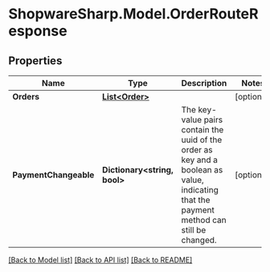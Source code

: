 # ShopwareSharp.Model.OrderRouteResponse

## Properties

Name | Type | Description | Notes
------------ | ------------- | ------------- | -------------
**Orders** | [**List&lt;Order&gt;**](Order.md) |  | [optional] 
**PaymentChangeable** | **Dictionary&lt;string, bool&gt;** | The key-value pairs contain the uuid of the order as key and a boolean as value, indicating that the payment method can still be changed. | [optional] 

[[Back to Model list]](../../README.md#documentation-for-models) [[Back to API list]](../../README.md#documentation-for-api-endpoints) [[Back to README]](../../README.md)


